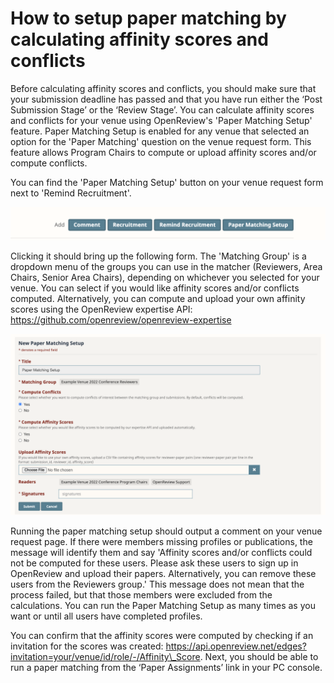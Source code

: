 # How to setup paper matching by calculating affinity scores and conflicts

Before calculating affinity scores and conflicts, you should make sure that your submission deadline has passed and that you have run either the ‘Post Submission Stage’ or the ‘Review Stage’. You can calculate affinity scores and conflicts for your venue using OpenReview's 'Paper Matching Setup' feature. Paper Matching Setup is enabled for any venue that selected an option for the 'Paper Matching' question on the venue request form. This feature allows Program Chairs to compute or upload affinity scores and/or compute conflicts.

You can find the 'Paper Matching Setup' button on your venue request form next to 'Remind Recruitment'.

![](<../../../.gitbook/assets/image (4).png>)

Clicking it should bring up the following form. The 'Matching Group' is a dropdown menu of the groups you can use in the matcher (Reviewers, Area Chairs, Senior Area Chairs), depending on whichever you selected for your venue. You can select if you would like affinity scores and/or conflicts computed. Alternatively, you can compute and upload your own affinity scores using the OpenReview expertise API: https://github.com/openreview/openreview-expertise

![](<../../../.gitbook/assets/image (1) (1).png>)

Running the paper matching setup should output a comment on your venue request page. If there were members missing profiles or publications, the message will identify them and say 'Affinity scores and/or conflicts could not be computed for these users. Please ask these users to sign up in OpenReview and upload their papers. Alternatively, you can remove these users from the Reviewers group.' This message does not mean that the process failed, but that those members were excluded from the calculations. You can run the Paper Matching Setup as many times as you want or until all users have completed profiles.

You can confirm that the affinity scores were computed by checking if an invitation for the scores was created: https://api.openreview.net/edges?invitation=your/venue/id/role/-/Affinity\_Score. Next, you should be able to run a paper matching from the ‘Paper Assignments’ link in your PC console.
